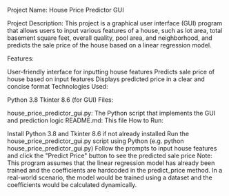 Project Name: House Price Predictor GUI

Project Description: This project is a graphical user interface (GUI) program that allows users to input various features of a house, such as lot area, total basement square feet, overall quality, pool area, and neighborhood, and predicts the sale price of the house based on a linear regression model.

Features:

User-friendly interface for inputting house features
Predicts sale price of house based on input features
Displays predicted price in a clear and concise format
Technologies Used:

Python 3.8
Tkinter 8.6 (for GUI)
Files:

house_price_predictor_gui.py: The Python script that implements the GUI and prediction logic
README.md: This file
How to Run:

Install Python 3.8 and Tkinter 8.6 if not already installed
Run the house_price_predictor_gui.py script using Python (e.g. python house_price_predictor_gui.py)
Follow the prompts to input house features and click the "Predict Price" button to see the predicted sale price
Note: This program assumes that the linear regression model has already been trained and the coefficients are hardcoded in the predict_price method. In a real-world scenario, the model would be trained using a dataset and the coefficients would be calculated dynamically.

